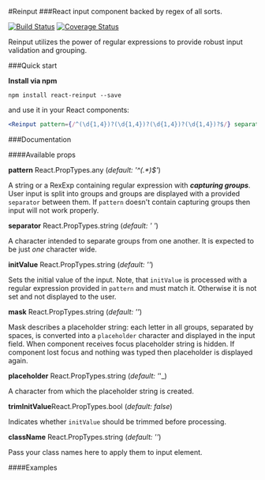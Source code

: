 #Reinput
###React input component backed by regex of all sorts.

[![Build Status](https://travis-ci.org/d3m1urg/react-reinput.svg?branch=dev)](https://travis-ci.org/d3m1urg/react-reinput)
[![Coverage Status](https://coveralls.io/repos/github/d3m1urg/react-reinput/badge.svg?branch=dev)](https://coveralls.io/github/d3m1urg/react-reinput?branch=dev)

Reinput utilizes the power of regular expressions to provide robust input validation and grouping.

###Quick start

**Install via npm**

```
npm install react-reinput --save
```

and use it in your React components:

```jsx
<Reinput pattern={/^(\d{1,4})?(\d{1,4})?(\d{1,4})?(\d{1,4})?$/} separator=" " />
```

###Documentation

####Available props

**pattern**
React.PropTypes.any (_default: '^(.*)$'_)

A string or a RexExp containing regular expression with **_capturing groups_**. User input is split into groups and groups are displayed with a provided `separator` between them. If `pattern` doesn't contain capturing groups then input will not work properly.

**separator**
React.PropTypes.string (_default: ' '_)

A character intended to separate groups from one another. It is expected to be just *one* character wide.

**initValue**
React.PropTypes.string (_default: ''_)

Sets the initial value of the input.
Note, that `initValue` is processed with a regular expression provided in `pattern` and must match it. Otherwise it is not set and not displayed to the user.

**mask**
React.PropTypes.string (_default: ''_)

Mask describes a placeholder string: each letter in all groups, separated by spaces, is converted into a `placeholder` character and displayed in the input field. When component receives focus placeholder string is hidden. If component lost focus and nothing was typed then placeholder is displayed again.

**placeholder**
React.PropTypes.string (_default: '_'_)

A character from which the placeholder string is created.

**trimInitValue**React.PropTypes.bool (_default: false_)

Indicates whether `initValue` should be trimmed before processing.

**className**
React.PropTypes.string (_default: ''_)

Pass your class names here to apply them to input element.

####Examples

